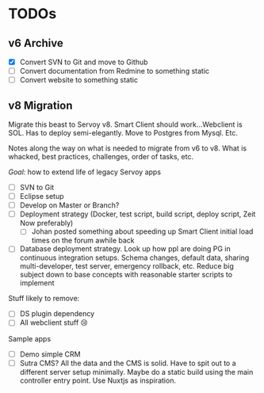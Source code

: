 # TODOs

## v6 Archive

- [x] Convert SVN to Git and move to Github
- [ ] Convert documentation from Redmine to something static
- [ ] Convert website to something static

## v8 Migration

Migrate this beast to Servoy v8. Smart Client should work...Webclient is SOL. Has to deploy semi-elegantly. Move to Postgres from Mysql. Etc.

Notes along the way on what is needed to migrate from v6 to v8. What is whacked, best practices, challenges, order of tasks, etc.

*Goal:* how to extend life of legacy Servoy apps

- [ ] SVN to Git
- [ ] Eclipse setup
- [ ] Develop on Master or Branch?
- [ ] Deployment strategy (Docker, test script, build script, deploy script, Zeit Now preferably)
  - [ ] Johan posted something about speeding up Smart Client initial load times on the forum awhile back
- [ ] Database deployment strategy. Look up how ppl are doing PG in continuous integration setups. Schema changes, default data, sharing multi-developer, test server, emergency rollback, etc. Reduce big subject down to base concepts with reasonable starter scripts to implement

Stuff likely to remove:

- [ ] DS plugin dependency
- [ ] All webclient stuff :cry:

Sample apps

- [ ] Demo simple CRM
- [ ] Sutra CMS? All the data and the CMS is solid. Have to spit out to a different server setup minimally. Maybe do a static build using the main controller entry point. Use Nuxtjs as inspiration.
